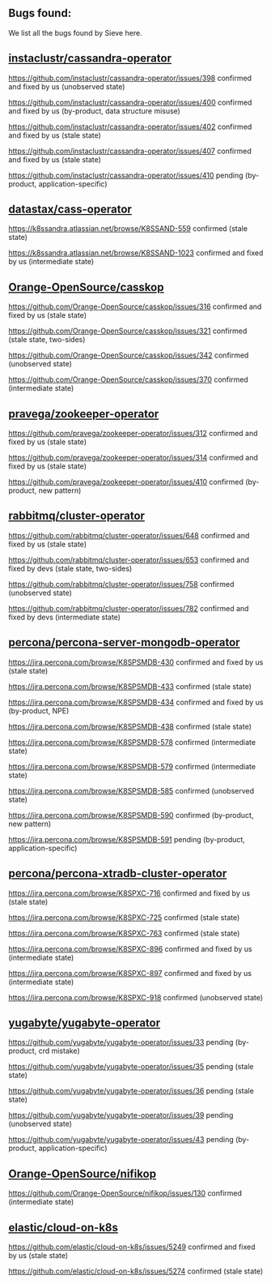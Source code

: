 ## Bugs found:

We list all the bugs found by Sieve here.

## [instaclustr/cassandra-operator](https://github.com/instaclustr/cassandra-operator)
https://github.com/instaclustr/cassandra-operator/issues/398 confirmed and fixed by us (unobserved state)

https://github.com/instaclustr/cassandra-operator/issues/400 confirmed and fixed by us (by-product, data structure misuse)

https://github.com/instaclustr/cassandra-operator/issues/402 confirmed and fixed by us (stale state)

<!-- https://github.com/instaclustr/cassandra-operator/issues/404 confirmed and fixed by us (by-product, duplicated) -->

https://github.com/instaclustr/cassandra-operator/issues/407 confirmed and fixed by us (stale state)

https://github.com/instaclustr/cassandra-operator/issues/410 pending (by-product, application-specific)

## [datastax/cass-operator](https://github.com/datastax/cass-operator)
https://k8ssandra.atlassian.net/browse/K8SSAND-559 confirmed (stale state)
<!-- previously https://github.com/datastax/cass-operator/issues/412 -->

<!-- https://k8ssandra.atlassian.net/browse/K8SSAND-558 pending (by-product, performance overhead) -->
<!-- previously https://github.com/datastax/cass-operator/issues/417 -->

https://k8ssandra.atlassian.net/browse/K8SSAND-1023 confirmed and fixed by us (intermediate state)

## [Orange-OpenSource/casskop](https://github.com/Orange-OpenSource/casskop)
https://github.com/Orange-OpenSource/casskop/issues/316 confirmed and fixed by us (stale state)

https://github.com/Orange-OpenSource/casskop/issues/321 confirmed (stale state, two-sides)

https://github.com/Orange-OpenSource/casskop/issues/342 confirmed (unobserved state)

<!-- https://github.com/Orange-OpenSource/casskop/issues/357 pending (by-product, duplicated) -->

https://github.com/Orange-OpenSource/casskop/issues/370 confirmed (intermediate state)

## [pravega/zookeeper-operator](https://github.com/pravega/zookeeper-operator)
https://github.com/pravega/zookeeper-operator/issues/312 confirmed and fixed by us (stale state)

https://github.com/pravega/zookeeper-operator/issues/314 confirmed and fixed by us (stale state)

https://github.com/pravega/zookeeper-operator/issues/410 confirmed (by-product, new pattern)

## [rabbitmq/cluster-operator](https://github.com/rabbitmq/cluster-operator)
https://github.com/rabbitmq/cluster-operator/issues/648 confirmed and fixed by us (stale state)

https://github.com/rabbitmq/cluster-operator/issues/653 confirmed and fixed by devs (stale state, two-sides)

https://github.com/rabbitmq/cluster-operator/issues/758 confirmed (unobserved state)

https://github.com/rabbitmq/cluster-operator/issues/782 confirmed and fixed by devs (intermediate state)

## [percona/percona-server-mongodb-operator](https://github.com/percona/percona-server-mongodb-operator)
https://jira.percona.com/browse/K8SPSMDB-430 confirmed and fixed by us (stale state)

https://jira.percona.com/browse/K8SPSMDB-433 confirmed (stale state)

https://jira.percona.com/browse/K8SPSMDB-434 confirmed and fixed by us (by-product, NPE)

https://jira.percona.com/browse/K8SPSMDB-438 confirmed (stale state)

<!-- https://jira.percona.com/browse/K8SPSMDB-439 confirmed (by-product, performance overhead) -->

https://jira.percona.com/browse/K8SPSMDB-578 confirmed (intermediate state)

https://jira.percona.com/browse/K8SPSMDB-579 confirmed (intermediate state)

https://jira.percona.com/browse/K8SPSMDB-585 confirmed (unobserved state)

https://jira.percona.com/browse/K8SPSMDB-590 confirmed (by-product, new pattern)

https://jira.percona.com/browse/K8SPSMDB-591 pending (by-product, application-specific)

## [percona/percona-xtradb-cluster-operator](https://github.com/percona/percona-xtradb-cluster-operator)
https://jira.percona.com/browse/K8SPXC-716 confirmed and fixed by us (stale state)

https://jira.percona.com/browse/K8SPXC-725 confirmed (stale state)

https://jira.percona.com/browse/K8SPXC-763 confirmed (stale state)

https://jira.percona.com/browse/K8SPXC-896 confirmed and fixed by us (intermediate state)

https://jira.percona.com/browse/K8SPXC-897 confirmed and fixed by us (intermediate state)

https://jira.percona.com/browse/K8SPXC-918 confirmed (unobserved state)

## [yugabyte/yugabyte-operator](https://github.com/yugabyte/yugabyte-operator)
https://github.com/yugabyte/yugabyte-operator/issues/33 pending (by-product, crd mistake)

https://github.com/yugabyte/yugabyte-operator/issues/35 pending (stale state)

https://github.com/yugabyte/yugabyte-operator/issues/36 pending (stale state)

https://github.com/yugabyte/yugabyte-operator/issues/39 pending (unobserved state)

https://github.com/yugabyte/yugabyte-operator/issues/43 pending (by-product, application-specific)

## [Orange-OpenSource/nifikop](https://github.com/Orange-OpenSource/nifikop)
https://github.com/Orange-OpenSource/nifikop/issues/130 confirmed (intermediate state)

## [elastic/cloud-on-k8s](https://github.com/elastic/cloud-on-k8s)
https://github.com/elastic/cloud-on-k8s/issues/5249 confirmed and fixed by us (stale state)

https://github.com/elastic/cloud-on-k8s/issues/5274 confirmed (stale state)



